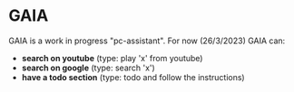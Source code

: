 # GAIA
GAIA is a work in progress "pc-assistant". 
For now (26/3/2023) GAIA can: 
- **search on youtube** (type: play 'x' from youtube)  
- **search on google** (type: search 'x') 
- **have a todo section** (type: todo and follow the instructions) 
